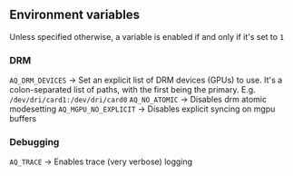 ## Environment variables

Unless specified otherwise, a variable is enabled if and only if it's set to `1`

### DRM

`AQ_DRM_DEVICES` -> Set an explicit list of DRM devices (GPUs) to use. It's a colon-separated list of paths, with the first being the primary. E.g. `/dev/dri/card1:/dev/dri/card0`
`AQ_NO_ATOMIC` -> Disables drm atomic modesetting
`AQ_MGPU_NO_EXPLICIT` -> Disables explicit syncing on mgpu buffers

### Debugging

`AQ_TRACE` -> Enables trace (very verbose) logging
